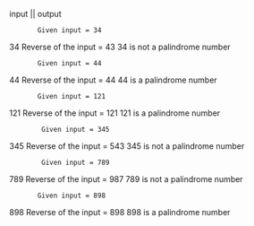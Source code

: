 

input  ||  output

           Given input = 34
34         Reverse of the input = 43
           34 is not a palindrome number


           Given input = 44
44         Reverse of the input = 44
           44 is a palindrome number


           Given input = 121
121        Reverse of the input = 121
           121 is a palindrome number


            Given input = 345
345        Reverse of the input = 543
           345 is not a palindrome number


            Given input = 789
789         Reverse of the input = 987
           789 is not a palindrome number


           Given input = 898
898        Reverse of the input = 898
           898 is a palindrome number
